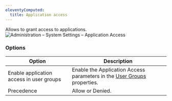 ```yaml
---
eleventyComputed:
  title: Application access
---
```

Allows to grant access to applications.  
![Administration – System Settings – Application Access](https://webdevolutions.azureedge.net/docs/en/server/ServerOp8074.png)

### Options
| Option                                   | Description      |
|------------------------------------------|------------------|
| Enable application access in user groups | Enable the Application Access parameters in the [User Groups](/server/web-interface/administration/security-management/user-groups/) properties. |
| Precedence                               | Allow or Denied. |
